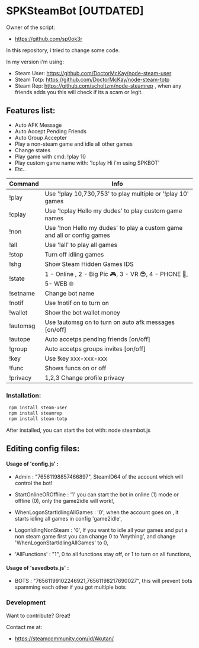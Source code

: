 # SPKSteamBot [OUTDATED]

Owner of the script: 
- https://github.com/sp0ok3r

In this repository, i tried to change some code.

In my version i'm using:

- Steam User: https://github.com/DoctorMcKay/node-steam-user
- Steam Totp: https://github.com/DoctorMcKay/node-steam-totp
- Steam Rep: https://github.com/scholtzm/node-steamrep , when any friends adds you this will check if its a scam or legit.

## Features list:
- Auto AFK Message
- Auto Accept Pending Friends
- Auto Group Accepter
- Play a non-steam game and idle all other games
- Change states
- Play game with cmd: !play 10
- Play custom game name with: '!cplay Hi i'm using SPKBOT'
- Etc..

| Command | Info |
| ------ | ------ |
| !play | Use '!play 10,730,753' to play multiple or '!play 10' games |
| !cplay | Use '!cplay Hello my dudes' to play custom game names|
| !non | Use '!non Hello my dudes' to play a custom game and all or config games  |
| !all | Use '!all' to play all games |
| !stop | Turn off idling games |
| !shg | Show Steam Hidden Games IDS |
| !state <x>| 1 - Online , 2 - Big Pic 🎮, 3 - VR 😎, 4 - PHONE 📱, 5- WEB 🌐 |
| !setname | Change bot name |
| !notif <x>| Use !notif on to turn on|
| !wallet | Show the bot wallet money|
| !automsg <x>| Use !automsg on to turn on auto afk messages [on/off]|
| !autope <x>| Auto accetps pending friends [on/off]|
| !group <x>| Auto accetps groups invites [on/off] |
| !key | Use !key xxx-xxx-xxx  |
| !func | Shows funcs on or off  |
| !privacy <x> | 1,2,3 Change profile privacy  |


### Installation:

```sh
 npm install steam-user
 npm install steamrep
 npm install steam-totp
```
After installed, you can start the bot with: node steambot.js

## Editing config files:
#### Usage of 'config.js' :
- Admin : "76561198857466897", SteamID64 of the account which will control the bot!

- StartOnlineOROffline : '1' you can start the bot in online (1) mode or offline (0), only the game2idle will work!,

- WhenLogonStartIdlingAllGames : '0', when the account goes on , it starts idling all games in config 'game2idle',

- LogonIdlingNonSteam : '0', If you want to idle all your games and put a non steam game first you can change 0 to 'Anything', and change 'WhenLogonStartIdlingAllGames' to 0,

- 'AllFunctions' : "1", 0 to all functions stay off, or 1 to turn on all functions,

#### Usage of 'savedbots.js' :

- BOTS : "76561199102246921,76561198217690027", this will prevent bots spamming each other if you got multiple bots


### Development

Want to contribute? Great!

Contact me at:
- https://steamcommunity.com/id/Akutan/
